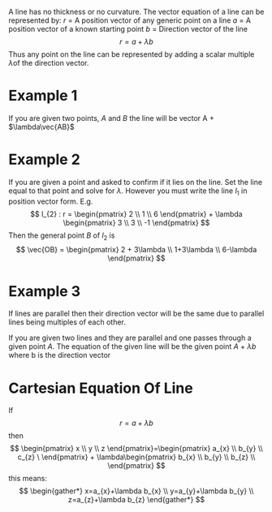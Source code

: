 A line has no thickness or no curvature. The vector equation of a line can be represented by:
$r$ = A position vector of any generic point on a line
$a$ = A position vector of a known starting point 
$b$ = Direction vector of the line
$$
r = a + \lambda b
$$
Thus any point on the line can be represented by adding a scalar multiple $\lambda$of the direction vector.

# Example 1
If you are given two points, $A$ and $B$ the line will be vector A + $\lambda\vec{AB}$

# Example 2
If you are given a point and asked to confirm if it lies on the line. Set the line equal to that point and solve for $\lambda$. However you must write the line $l_{1}$ in position vector form. E.g.
$$
l_{2} : r = \begin{pmatrix}
2 \\
1 \\
6
\end{pmatrix} + \lambda \begin{pmatrix}
3 \\
3 \\
-1
\end{pmatrix}
$$
Then the general point $B$ of $l_{2}$ is $$
\vec{OB} = \begin{pmatrix}
2 + 3\lambda \\
1+3\lambda \\
6-\lambda
\end{pmatrix}
$$
# Example 3
If lines are parallel then their direction vector will be the same due to parallel lines being multiples of each other. 

If you are given two lines and they are parallel and one passes through a given point $A$. The equation of the given line will be the given point $A$ + $\lambda b$  where b is the direction vector

# Cartesian Equation Of Line 
If
$$
r = a + \lambda b
$$
then
$$
\begin{pmatrix}
x \\
y \\
z
\end{pmatrix}=\begin{pmatrix}
a_{x} \\
b_{y} \\
c_{z} \
\end{pmatrix} + \lambda\begin{pmatrix}
b_{x}  \\
b_{y} \\
b_{z} \\
\end{pmatrix}
$$
this means:
$$
\begin{gather*}
x=a_{x}+\lambda b_{x} \\
y=a_{y}+\lambda b_{y} \\
z=a_{z}+\lambda b_{z}
\end{gather*}
$$